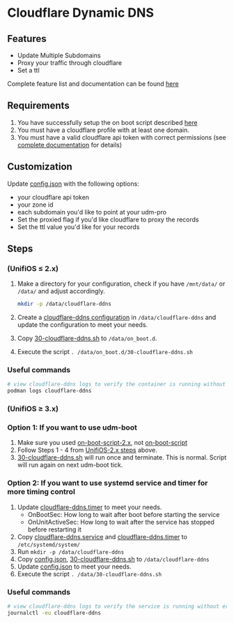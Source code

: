 # Cloudflare Dynamic DNS

## Features

- Update Multiple Subdomains
- Proxy your traffic through cloudflare
- Set a ttl

Complete feature list and documentation can be found [here](https://github.com/timothymiller/cloudflare-ddns)

## Requirements

1. You have successfully setup the on boot script described [here](https://github.com/unifi-utilities/unifios-utilities/tree/main/on-boot-script)
2. You must have a cloudflare profile with at least one domain.
3. You must have a valid cloudflare api token with correct permissions (see [complete documentation](https://github.com/timothymiller/cloudflare-ddns) for details)

## Customization

Update [config.json](configs/config.json) with the following options:

- your cloudflare api token
- your zone id
- each subdomain you'd like to point at your udm-pro
- Set the proxied flag if you'd like cloudflare to proxy the records
- Set the ttl value you'd like for your records

## Steps 

### (UnifiOS $\leq$ 2.x)

1. Make a directory for your configuration, check if you have `/mnt/data/` or `/data/` and adjust accordingly.

   ```sh
   mkdir -p /data/cloudflare-ddns
   ```

2. Create a [cloudflare-ddns configuration](configs/config.json) in `/data/cloudflare-ddns` and update the configuration to meet your needs.
3. Copy [30-cloudflare-ddns.sh](on_boot.d/30-cloudflare-ddns.sh) to `/data/on_boot.d`.
4. Execute the script `. /data/on_boot.d/30-cloudflare-ddns.sh`


### Useful commands

```sh
# view cloudflare-ddns logs to verify the container is running without error (ipv6 warnings are normal).
podman logs cloudflare-ddns
```

### (UnifiOS $\geq$ 3.x)

###  Option 1: If you want to use udm-boot
1. Make sure you used [on-boot-script-2.x](https://github.com/unifi-utilities/unifios-utilities/tree/main/on-boot-script), not [on-boot-script](https://github.com/unifi-utilities/unifios-utilities/tree/main/on-boot-script)
2. Follow Steps 1 - 4 from [UnifiOS-2.x steps](#steps-unifios-leq-2x) above.
3. [30-cloudflare-ddns.sh](on_boot.d/30-cloudflare-ddns.sh) will run once and terminate. This is normal. Script will run again on next udm-boot tick.

###  Option 2: If you want to use systemd service and timer for more timing control
1. Update [cloudflare-ddns.timer](systemd-service/cloudflare-ddns.timer) to meet your needs.
   - OnBootSec: How long to wait after boot before starting the service
   - OnUnitActiveSec: How long to wait after the service has stopped before restarting it
2. Copy [cloudflare-ddns.service](systemd-service/cloudflare-ddns.service) and [cloudflare-ddns.timer](systemd-service/cloudflare-ddns.timer) to `/etc/systemd/system/`
3. Run `mkdir -p /data/cloudflare-ddns`
4. Copy [config.json](configs/config.json), [30-cloudflare-ddns.sh](on_boot.d/30-cloudflare-ddns.sh) to `/data/cloudflare-ddns`
5. Update [config.json](configs/config.json) to meet your needs.
6. Execute the script `. /data/30-cloudflare-ddns.sh`

### Useful commands

```sh
# view cloudflare-ddns logs to verify the service is running without error (ipv6 warnings are normal).
journalctl -eu cloudflare-ddns
```
